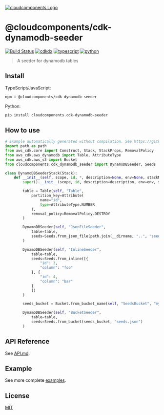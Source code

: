 [![cloudcomponents Logo](https://raw.githubusercontent.com/cloudcomponents/cdk-constructs/master/logo.png)](https://github.com/cloudcomponents/cdk-constructs)

# @cloudcomponents/cdk-dynamodb-seeder

[![Build Status](https://github.com/cloudcomponents/cdk-constructs/workflows/Build/badge.svg)](https://github.com/cloudcomponents/cdk-constructs/actions?query=workflow=Build)
[![cdkdx](https://img.shields.io/badge/buildtool-cdkdx-blue.svg)](https://github.com/hupe1980/cdkdx)
[![typescript](https://img.shields.io/badge/jsii-typescript-blueviolet.svg)](https://www.npmjs.com/package/@cloudcomponents/cdk-dynamodb-seeder)
[![python](https://img.shields.io/badge/jsii-python-blueviolet.svg)](https://pypi.org/project/cloudcomponents.cdk-dynamodb-seeder/)

> A seeder for dynamodb tables

## Install

TypeScript/JavaScript:

```bash
npm i @cloudcomponents/cdk-dynamodb-seeder
```

Python:

```bash
pip install cloudcomponents.cdk-dynamodb-seeder
```

## How to use

```python
# Example automatically generated without compilation. See https://github.com/aws/jsii/issues/826
import path as path
from aws_cdk.core import Construct, Stack, StackProps, RemovalPolicy
from aws_cdk.aws_dynamodb import Table, AttributeType
from aws_cdk.aws_s3 import Bucket
from cloudcomponents.cdk_dynamodb_seeder import DynamoDBSeeder, Seeds

class DynamoDBSeederStack(Stack):
    def __init__(self, scope, id, *, description=None, env=None, stackName=None, tags=None, synthesizer=None, terminationProtection=None, analyticsReporting=None):
        super().__init__(scope, id, description=description, env=env, stackName=stackName, tags=tags, synthesizer=synthesizer, terminationProtection=terminationProtection, analyticsReporting=analyticsReporting)

        table = Table(self, "Table",
            partition_key=Attribute(
                name="id",
                type=AttributeType.NUMBER
            ),
            removal_policy=RemovalPolicy.DESTROY
        )

        DynamoDBSeeder(self, "JsonFileSeeder",
            table=table,
            seeds=Seeds.from_json_file(path.join(__dirname, "..", "seeds.json"))
        )

        DynamoDBSeeder(self, "InlineSeeder",
            table=table,
            seeds=Seeds.from_inline([{
                "id": 3,
                "column": "foo"
            }, {
                "id": 4,
                "column": "bar"
            }
            ])
        )

        seeds_bucket = Bucket.from_bucket_name(self, "SeedsBucket", "my-seeds-bucket")

        DynamoDBSeeder(self, "BucketSeeder",
            table=table,
            seeds=Seeds.from_bucket(seeds_bucket, "seeds.json")
        )
```

## API Reference

See [API.md](https://github.com/cloudcomponents/cdk-constructs/tree/master/packages/cdk-dynamodb-seeder/API.md).

## Example

See more complete [examples](https://github.com/cloudcomponents/cdk-constructs/tree/master/examples).

## License

[MIT](https://github.com/cloudcomponents/cdk-constructs/tree/master/packages/cdk-dynamodb-seeder/LICENSE)
